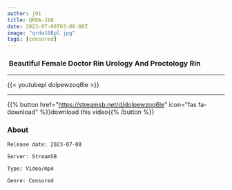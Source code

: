 ```yaml
---
author: j91
title: QRDA-168
date: 2023-07-08T03:00:00Z
image: "qrda168pl.jpg"
tags: [censored]
---
```


###  Beautiful Female Doctor Rin Urology And Proctology Rin
___

{{< youtubepl dolpewzoq6le >}}
___

{{% button href="https://streamsb.net/d/dolpewzoq6le" icon="fas fa-download" %}}download this video{{% /button %}}
### About

`Release date: 2023-07-08`

`Server: StreamSB`

`Type: Video/mp4`

`Genre:	Censored`
